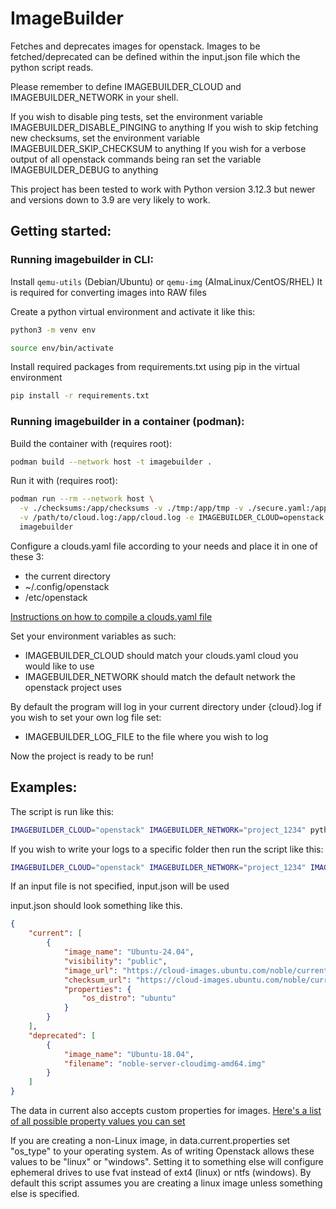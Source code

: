 # ImageBuilder

Fetches and deprecates images for openstack. Images to be fetched/deprecated can be defined within the input.json file which the python script reads.

Please remember to define IMAGEBUILDER_CLOUD and IMAGEBUILDER_NETWORK in your shell.

If you wish to disable ping tests, set the environment variable IMAGEBUILDER_DISABLE_PINGING to anything
If you wish to skip fetching new checksums, set the environment variable IMAGEBUILDER_SKIP_CHECKSUM to anything
If you wish for a verbose output of all openstack commands being ran set the variable IMAGEBUILDER_DEBUG to anything

This project has been tested to work with Python version 3.12.3 but newer and versions down to 3.9 are very likely to work.

## Getting started:

### Running imagebuilder in CLI:
Install `qemu-utils` (Debian/Ubuntu) or `qemu-img` (AlmaLinux/CentOS/RHEL)
It is required for converting images into RAW files


Create a python virtual environment and activate it like this:
```bash
python3 -m venv env

source env/bin/activate
```
Install required packages from requirements.txt using pip in the virtual environment
```bash
pip install -r requirements.txt
```

### Running imagebuilder in a container (podman):
Build the container with (requires root):
```bash
podman build --network host -t imagebuilder .
```
Run it with (requires root):
```bash
podman run --rm --network host \
  -v ./checksums:/app/checksums -v ./tmp:/app/tmp -v ./secure.yaml:/app/secure.yaml -v ./input.json:/app/input.json \
  -v /path/to/cloud.log:/app/cloud.log -e IMAGEBUILDER_CLOUD=openstack -e IMAGEBUILDER_NETWORK=project_1234 \
  imagebuilder
```


Configure a clouds.yaml file according to your needs and place it in one of these 3:
 * the current directory
 * ~/.config/openstack
 * /etc/openstack

[Instructions on how to compile a clouds.yaml file](https://docs.openstack.org/python-openstackclient/latest/configuration/index.html#configuration-files)

Set your environment variables as such:
* IMAGEBUILDER_CLOUD should match your clouds.yaml cloud you would like to use
* IMAGEBUILDER_NETWORK should match the default network the openstack project uses

By default the program will log in your current directory under {cloud}.log if you wish to set your own log file set:
* IMAGEBUILDER_LOG_FILE to the file where you wish to log


Now the project is ready to be run!

## Examples:

The script is run like this:
```bash
IMAGEBUILDER_CLOUD="openstack" IMAGEBUILDER_NETWORK="project_1234" python3 fetch.py input.json
```
If you wish to write your logs to a specific folder then run the script like this:
```bash
IMAGEBUILDER_CLOUD="openstack" IMAGEBUILDER_NETWORK="project_1234" IMAGEBUILDER_LOG_FILE="/path/to/cloud.log" python3 fetch.py input.json
```

If an input file is not specified, input.json will be used

input.json should look something like this.
```json
{
    "current": [
        {
            "image_name": "Ubuntu-24.04",
            "visibility": "public",
            "image_url": "https://cloud-images.ubuntu.com/noble/current/noble-server-cloudimg-amd64.img",
            "checksum_url": "https://cloud-images.ubuntu.com/noble/current/SHA256SUMS",
            "properties": {
                "os_distro": "ubuntu"
            }
        }
    ],
    "deprecated": [
        {
            "image_name": "Ubuntu-18.04",
            "filename": "noble-server-cloudimg-amd64.img"
        }       
    ]
}

```

The data in current also accepts custom properties for images. [Here's a list of all possible property values you can set](https://docs.openstack.org/glance/victoria/admin/useful-image-properties.html)

If you are creating a non-Linux image, in data.current.properties set "os_type" to your operating system.
As of writing Openstack allows these values to be "linux" or "windows".
Setting it to something else will configure ephemeral drives to use fvat instead of ext4 (linux) or ntfs (windows).
By default this script assumes you are creating a linux image unless something else is specified.